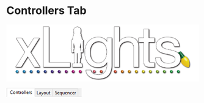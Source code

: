 # Controllers Tab

![](../../.gitbook/assets/xlights-logo.png)

![](<../../.gitbook/assets/image (42).png>)
